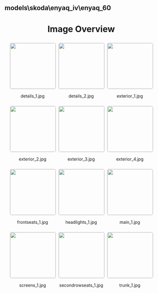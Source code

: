 ## models\skoda\enyaq_iv\enyaq_60
<style>
    .image-gallery {
        display: flex;
        flex-wrap: wrap;
        gap: 10px;
        justify-content: center;
        padding: 10px;
    }
    .image-gallery img {
        width: 150px;
        height: auto;
        border: 1px solid #ddd;
        border-radius: 5px;
    }
    .image-gallery div {
        flex: 1 1 calc(33.333% - 20px); /* Three images per row on large screens */
        max-width: 150px;
        text-align: center;
    }
    @media (max-width: 768px) {
        .image-gallery div {
            flex: 1 1 calc(50% - 20px); /* Two images per row on medium screens */
        }
    }
    @media (max-width: 480px) {
        .image-gallery div {
            flex: 1 1 100%; /* One image per row on small screens */
        }
    }
</style>
<h1 style ="text-align: center;"> Image Overview </h1> <div class="image-gallery">
<div>
<img src="https://media.evkx.net/multimedia/models/skoda/enyaq_iv/enyaq_60/details_1_st.jpg">
<p>details_1.jpg</p>
</div>
<div>
<img src="https://media.evkx.net/multimedia/models/skoda/enyaq_iv/enyaq_60/details_2_st.jpg">
<p>details_2.jpg</p>
</div>
<div>
<img src="https://media.evkx.net/multimedia/models/skoda/enyaq_iv/enyaq_60/exterior_1_st.jpg">
<p>exterior_1.jpg</p>
</div>
<div>
<img src="https://media.evkx.net/multimedia/models/skoda/enyaq_iv/enyaq_60/exterior_2_st.jpg">
<p>exterior_2.jpg</p>
</div>
<div>
<img src="https://media.evkx.net/multimedia/models/skoda/enyaq_iv/enyaq_60/exterior_3_st.jpg">
<p>exterior_3.jpg</p>
</div>
<div>
<img src="https://media.evkx.net/multimedia/models/skoda/enyaq_iv/enyaq_60/exterior_4_st.jpg">
<p>exterior_4.jpg</p>
</div>
<div>
<img src="https://media.evkx.net/multimedia/models/skoda/enyaq_iv/enyaq_60/frontseats_1_st.jpg">
<p>frontseats_1.jpg</p>
</div>
<div>
<img src="https://media.evkx.net/multimedia/models/skoda/enyaq_iv/enyaq_60/headlights_1_st.jpg">
<p>headlights_1.jpg</p>
</div>
<div>
<img src="https://media.evkx.net/multimedia/models/skoda/enyaq_iv/enyaq_60/main_1_st.jpg">
<p>main_1.jpg</p>
</div>
<div>
<img src="https://media.evkx.net/multimedia/models/skoda/enyaq_iv/enyaq_60/screens_1_st.jpg">
<p>screens_1.jpg</p>
</div>
<div>
<img src="https://media.evkx.net/multimedia/models/skoda/enyaq_iv/enyaq_60/secondrowseats_1_st.jpg">
<p>secondrowseats_1.jpg</p>
</div>
<div>
<img src="https://media.evkx.net/multimedia/models/skoda/enyaq_iv/enyaq_60/trunk_1_st.jpg">
<p>trunk_1.jpg</p>
</div>
</div>
